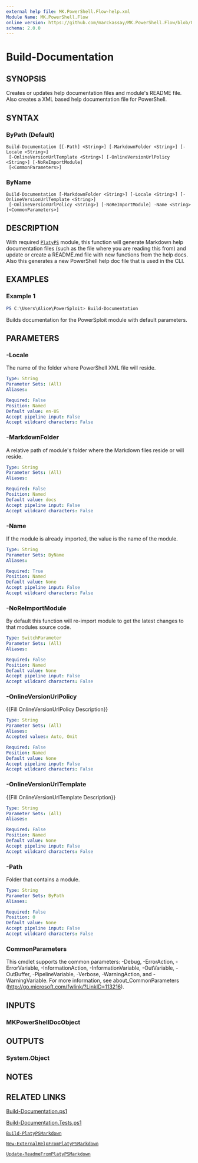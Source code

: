 ```yaml
---
external help file: MK.PowerShell.Flow-help.xml
Module Name: MK.PowerShell.Flow
online version: https://github.com/marckassay/MK.PowerShell.Flow/blob/0.0.1/docs/Build-Documentation.md
schema: 2.0.0
---
```


# Build-Documentation

## SYNOPSIS
Creates or updates help documentation files and module's README file. Also creates a XML based help documentation file for PowerShell.

## SYNTAX

### ByPath (Default)
```
Build-Documentation [[-Path] <String>] [-MarkdownFolder <String>] [-Locale <String>]
 [-OnlineVersionUrlTemplate <String>] [-OnlineVersionUrlPolicy <String>] [-NoReImportModule]
 [<CommonParameters>]
```

### ByName
```
Build-Documentation [-MarkdownFolder <String>] [-Locale <String>] [-OnlineVersionUrlTemplate <String>]
 [-OnlineVersionUrlPolicy <String>] [-NoReImportModule] -Name <String> [<CommonParameters>]
```

## DESCRIPTION
With required [`PlatyPS`](https://github.com/PowerShell/platyPS) module, this function will generate Markdown help documentation files (such as the file where you are reading this from) and update or create a README.md file with new functions from the help docs. Also this generates a new PowerShell help doc file that is used in the CLI.

## EXAMPLES

### Example 1
```powershell
PS C:\Users\Alice\PowerSploit> Build-Documentation
```

Builds documentation for the PowerSploit module with default parameters.

## PARAMETERS

### -Locale
The name of the folder where PowerShell XML file will reside.

```yaml
Type: String
Parameter Sets: (All)
Aliases:

Required: False
Position: Named
Default value: en-US
Accept pipeline input: False
Accept wildcard characters: False
```

### -MarkdownFolder
A relative path of module's folder where the Markdown files reside or will reside.

```yaml
Type: String
Parameter Sets: (All)
Aliases:

Required: False
Position: Named
Default value: docs
Accept pipeline input: False
Accept wildcard characters: False
```

### -Name
If the module is already imported, the value is the name of the module.

```yaml
Type: String
Parameter Sets: ByName
Aliases:

Required: True
Position: Named
Default value: None
Accept pipeline input: False
Accept wildcard characters: False
```

### -NoReImportModule
By default this function will re-import module to get the latest changes to that modules source code.

```yaml
Type: SwitchParameter
Parameter Sets: (All)
Aliases:

Required: False
Position: Named
Default value: None
Accept pipeline input: False
Accept wildcard characters: False
```

### -OnlineVersionUrlPolicy
{{Fill OnlineVersionUrlPolicy Description}}

```yaml
Type: String
Parameter Sets: (All)
Aliases:
Accepted values: Auto, Omit

Required: False
Position: Named
Default value: None
Accept pipeline input: False
Accept wildcard characters: False
```

### -OnlineVersionUrlTemplate
{{Fill OnlineVersionUrlTemplate Description}}

```yaml
Type: String
Parameter Sets: (All)
Aliases:

Required: False
Position: Named
Default value: None
Accept pipeline input: False
Accept wildcard characters: False
```

### -Path
Folder that contains a module.

```yaml
Type: String
Parameter Sets: ByPath
Aliases:

Required: False
Position: 0
Default value: None
Accept pipeline input: False
Accept wildcard characters: False
```

### CommonParameters
This cmdlet supports the common parameters: -Debug, -ErrorAction, -ErrorVariable, -InformationAction, -InformationVariable, -OutVariable, -OutBuffer, -PipelineVariable, -Verbose, -WarningAction, and -WarningVariable. For more information, see about_CommonParameters (http://go.microsoft.com/fwlink/?LinkID=113216).

## INPUTS

### MKPowerShellDocObject

## OUTPUTS

### System.Object

## NOTES

## RELATED LINKS

[Build-Documentation.ps1](https://github.com/marckassay/MK.PowerShell.Flow/blob/0.0.1/src/documentation/Build-Documentation.ps1)

[Build-Documentation.Tests.ps1](https://github.com/marckassay/MK.PowerShell.Flow/blob/0.0.1/test/documentation/Build-Documentation.Tests.ps1)

[`Build-PlatyPSMarkdown`](https://github.com/marckassay/MK.PowerShell.Flow/blob/0.0.1/docs/Build-PlatyPSMarkdown.md)

[`New-ExternalHelpFromPlatyPSMarkdown`](https://github.com/marckassay/MK.PowerShell.Flow/blob/0.0.1/docs/New-ExternalHelpFromPlatyPSMarkdown.md)

[`Update-ReadmeFromPlatyPSMarkdown`](https://github.com/marckassay/MK.PowerShell.Flow/blob/0.0.1/docs/Update-ReadmeFromPlatyPSMarkdown.md)
